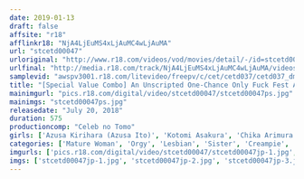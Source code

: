 ```yaml
---
date: 2019-01-13
draft: false
affsite: "r18"
afflinkr18: "NjA4LjEuMS4xLjAuMC4wLjAuMA"
url: "stcetd00047"
urloriginal: "http://www.r18.com/videos/vod/movies/detail/-/id=stcetd00047"
urlfinal: "http://media.r18.com/track/NjA4LjEuMS4xLjAuMC4wLjAuMA/videos/vod/movies/detail/-/id=stcetd00047"
samplevid: "awspv3001.r18.com/litevideo/freepv/c/cet/cetd037/cetd037_dmb_w.mp4"
title: "[Special Value Combo] An Unscripted One-Chance Only Fuck Fest A Bitchy Lady Boss Who Got Fucked By Her Little Sister-In-Law The Fate Of An Unlucky Woman..."
mainimgurl: "pics.r18.com/digital/video/stcetd00047/stcetd00047ps.jpg"
mainimgs: "stcetd00047ps.jpg"
releasedate: "July 20, 2018"
duration: 575
productioncomp: "Celeb no Tomo"
girls: ['Azusa Kirihara (Azusa Ito)', 'Kotomi Asakura', 'Chika Arimura', 'Kaori Nishioka', 'Miku Aoki', 'Mio Kitagawa']
categories: ['Mature Woman', 'Orgy', 'Lesbian', 'Sister', 'Creampie', 'Set Items']
imgurls: ['pics.r18.com/digital/video/stcetd00047/stcetd00047jp-1.jpg', 'pics.r18.com/digital/video/stcetd00047/stcetd00047jp-2.jpg', 'pics.r18.com/digital/video/stcetd00047/stcetd00047jp-3.jpg', 'pics.r18.com/digital/video/stcetd00047/stcetd00047jp-4.jpg', 'pics.r18.com/digital/video/stcetd00047/stcetd00047jp-5.jpg', 'pics.r18.com/digital/video/stcetd00047/stcetd00047jp-6.jpg', 'pics.r18.com/digital/video/stcetd00047/stcetd00047jp-7.jpg', 'pics.r18.com/digital/video/stcetd00047/stcetd00047jp-8.jpg', 'pics.r18.com/digital/video/stcetd00047/stcetd00047jp-9.jpg', 'pics.r18.com/digital/video/stcetd00047/stcetd00047jp-10.jpg', 'pics.r18.com/digital/video/stcetd00047/stcetd00047jp-11.jpg', 'pics.r18.com/digital/video/stcetd00047/stcetd00047jp-12.jpg', 'pics.r18.com/digital/video/stcetd00047/stcetd00047jp-13.jpg', 'pics.r18.com/digital/video/stcetd00047/stcetd00047jp-14.jpg', 'pics.r18.com/digital/video/stcetd00047/stcetd00047jp-15.jpg', 'pics.r18.com/digital/video/stcetd00047/stcetd00047jp-16.jpg', 'pics.r18.com/digital/video/stcetd00047/stcetd00047jp-17.jpg', 'pics.r18.com/digital/video/stcetd00047/stcetd00047jp-18.jpg', 'pics.r18.com/digital/video/stcetd00047/stcetd00047jp-19.jpg', 'pics.r18.com/digital/video/stcetd00047/stcetd00047jp-20.jpg']
imgs: ['stcetd00047jp-1.jpg', 'stcetd00047jp-2.jpg', 'stcetd00047jp-3.jpg', 'stcetd00047jp-4.jpg', 'stcetd00047jp-5.jpg', 'stcetd00047jp-6.jpg', 'stcetd00047jp-7.jpg', 'stcetd00047jp-8.jpg', 'stcetd00047jp-9.jpg', 'stcetd00047jp-10.jpg', 'stcetd00047jp-11.jpg', 'stcetd00047jp-12.jpg', 'stcetd00047jp-13.jpg', 'stcetd00047jp-14.jpg', 'stcetd00047jp-15.jpg', 'stcetd00047jp-16.jpg', 'stcetd00047jp-17.jpg', 'stcetd00047jp-18.jpg', 'stcetd00047jp-19.jpg', 'stcetd00047jp-20.jpg']
---
```

